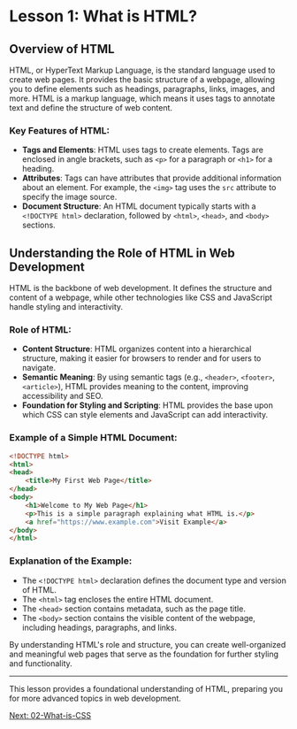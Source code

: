 # Lesson 1: What is HTML?

## Overview of HTML

HTML, or HyperText Markup Language, is the standard language used to create web pages. It provides the basic structure of a webpage, allowing you to define elements such as headings, paragraphs, links, images, and more. HTML is a markup language, which means it uses tags to annotate text and define the structure of web content.

### Key Features of HTML:
- **Tags and Elements**: HTML uses tags to create elements. Tags are enclosed in angle brackets, such as `<p>` for a paragraph or `<h1>` for a heading.
- **Attributes**: Tags can have attributes that provide additional information about an element. For example, the `<img>` tag uses the `src` attribute to specify the image source.
- **Document Structure**: An HTML document typically starts with a `<!DOCTYPE html>` declaration, followed by `<html>`, `<head>`, and `<body>` sections.

## Understanding the Role of HTML in Web Development

HTML is the backbone of web development. It defines the structure and content of a webpage, while other technologies like CSS and JavaScript handle styling and interactivity.

### Role of HTML:
- **Content Structure**: HTML organizes content into a hierarchical structure, making it easier for browsers to render and for users to navigate.
- **Semantic Meaning**: By using semantic tags (e.g., `<header>`, `<footer>`, `<article>`), HTML provides meaning to the content, improving accessibility and SEO.
- **Foundation for Styling and Scripting**: HTML provides the base upon which CSS can style elements and JavaScript can add interactivity.

### Example of a Simple HTML Document:

```html
<!DOCTYPE html>
<html>
<head>
    <title>My First Web Page</title>
</head>
<body>
    <h1>Welcome to My Web Page</h1>
    <p>This is a simple paragraph explaining what HTML is.</p>
    <a href="https://www.example.com">Visit Example</a>
</body>
</html>
```

### Explanation of the Example:
- The `<!DOCTYPE html>` declaration defines the document type and version of HTML.
- The `<html>` tag encloses the entire HTML document.
- The `<head>` section contains metadata, such as the page title.
- The `<body>` section contains the visible content of the webpage, including headings, paragraphs, and links.

By understanding HTML's role and structure, you can create well-organized and meaningful web pages that serve as the foundation for further styling and functionality.

---

This lesson provides a foundational understanding of HTML, preparing you for more advanced topics in web development.

[Next: 02-What-is-CSS](./02-What-is-CSS.md)